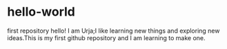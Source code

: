 # hello-world
first repository
hello! 
I am Urja;I like learning new things and exploring new ideas.This is my first github repository and I am learning to make one.
